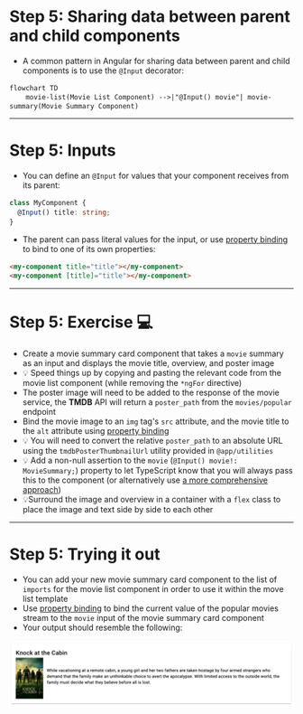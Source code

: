 # Step 5: Sharing data between parent and child components

<div class="dense">

- A common pattern in Angular for sharing data between parent and child components is to use the `@Input` decorator:

</div>

```mermaid
flowchart TD
    movie-list(Movie List Component) -->|"@Input() movie"| movie-summary(Movie Summary Component)
```

---

# Step 5: Inputs

<div class="dense">

- You can define an `@Input` for values that your component receives from its parent:

```typescript
class MyComponent {
  @Input() title: string;
}
```

- The parent can pass literal values for the input, or use [property binding](https://angular.io/guide/property-binding) to bind to one of its own properties:

```html
<my-component title="title"></my-component>
<my-component [title]="title"></my-component>
```

</div>

---

# Step 5: Exercise 💻

<div class="dense">

- Create a movie summary card component that takes a `movie` summary as an input and displays the movie title, overview, and poster image
- 💡 Speed things up by copying and pasting the relevant code from the movie list component (while removing the `*ngFor` directive)
- The poster image will need to be added to the response of the movie service, the **TMDB** API will return a `poster_path` from the `movies/popular` endpoint
- Bind the movie image to an `img` tag's `src` attribute, and the movie title to the `alt` attribute using [property binding](https://angular.io/guide/property-binding)
- 💡 You will need to convert the relative `poster_path` to an absolute URL using the `tmdbPosterThumbnailUrl` utility provided in `@app/utilities`
- 💡 Add a non-null assertion to the `movie` (`@Input() movie!: MovieSummary;`) property to let TypeScript know that you will always pass this to the component (or alternatively use [a more comprehensive approach](https://timdeschryver.dev/blog/required-input-parameters))
- 💡Surround the image and overview in a container with a `flex` class to place the image and text side by side to each other

</div>

---

# Step 5: Trying it out

<div class="dense">

- You can add your new movie summary card component to the list of `imports` for the movie list component in order to use it within the move list template
- Use [property binding](https://angular.io/guide/property-binding) to bind the current value of the popular movies stream to the `movie` input of the movie summary card component
- Your output should resemble the following:

<img src="/images/movie-summary-card.png" alt="Screenshot of movie summary card" />

</div>
